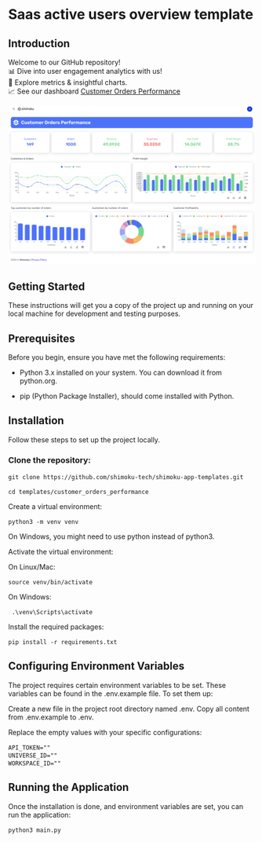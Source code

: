 # Saas active users overview template

## Introduction

Welcome to our GitHub repository!
<br>
📊 Dive into user engagement analytics with us!
<br>
🚀 Explore metrics & insightful charts.
<br>
📈 See our dashboard [Customer Orders Performance](https://shimoku.io/46d100a4-ed9c-4783-9865-486ef3322bc4/customer-orders-performance?shared=true&token=13aa58cc-ab31-11ee-97ce-00155d148f4c)

![Screanshot 1](img/customer_orders_performance.png)

## Getting Started

These instructions will get you a copy of the project up and running on your local machine for development and testing purposes.

## Prerequisites

Before you begin, ensure you have met the following requirements:

- Python 3.x installed on your system. You can download it from python.org.

- pip (Python Package Installer), should come installed with Python.

## Installation

Follow these steps to set up the project locally.

### Clone the repository:

```
git clone https://github.com/shimoku-tech/shimoku-app-templates.git
```
```
cd templates/customer_orders_performance
```

Create a virtual environment:

```
python3 -m venv venv
```

On Windows, you might need to use python instead of python3.

Activate the virtual environment:

On Linux/Mac:

```
source venv/bin/activate
```

On Windows:
```
 .\venv\Scripts\activate
```

Install the required packages:

```
pip install -r requirements.txt
```


## Configuring Environment Variables

The project requires certain environment variables to be set. These variables can be found in the .env.example file. To set them up:

Create a new file in the project root directory named .env.
Copy all content from .env.example to .env.

Replace the empty values with your specific configurations:
```
API_TOKEN=""
UNIVERSE_ID=""
WORKSPACE_ID=""
```


## Running the Application

Once the installation is done, and environment variables are set, you can run the application:

```
python3 main.py
```
